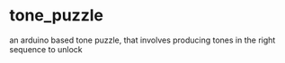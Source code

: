 # tone_puzzle
an arduino based tone puzzle, that involves producing tones in the right sequence to unlock
